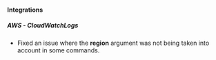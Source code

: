 
#### Integrations
##### AWS - CloudWatchLogs
- Fixed an issue where the **region** argument was not being taken into account in some commands. 
